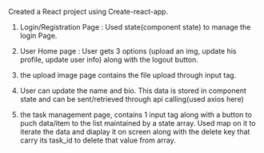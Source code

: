 Created a React project using Create-react-app.

1. Login/Registration Page : Used state(component state) to manage the login Page.

2. User Home page : User gets 3 options (upload an img, update his profile, update user info) along with the logout button.

3. the upload image page contains the file upload through input tag.

4. User can update the name and bio. This data is stored in component state and can be sent/retrieved through api calling(used axios here)

5. the task management page, contains 1 input tag along with a button to puch data/item to the list maintained by a state array. Used map on it to iterate the data and diaplay it on screen along with the delete key that carry its task_id to delete that value from array.

